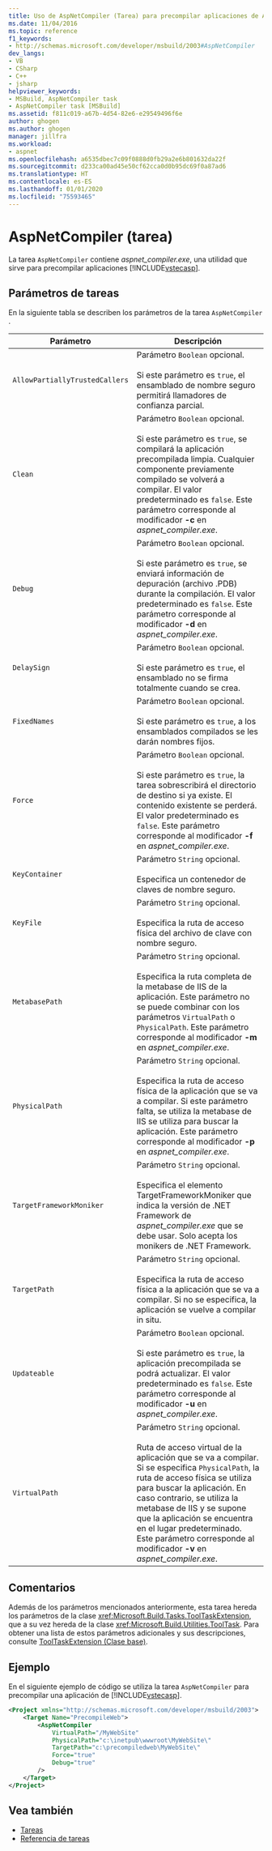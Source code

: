 ```yaml
---
title: Uso de AspNetCompiler (Tarea) para precompilar aplicaciones de ASP.NET | Microsoft Docs
ms.date: 11/04/2016
ms.topic: reference
f1_keywords:
- http://schemas.microsoft.com/developer/msbuild/2003#AspNetCompiler
dev_langs:
- VB
- CSharp
- C++
- jsharp
helpviewer_keywords:
- MSBuild, AspNetCompiler task
- AspNetCompiler task [MSBuild]
ms.assetid: f811c019-a67b-4d54-82e6-e29549496f6e
author: ghogen
ms.author: ghogen
manager: jillfra
ms.workload:
- aspnet
ms.openlocfilehash: a6535dbec7c09f0888d0fb29a2e6b801632da22f
ms.sourcegitcommit: d233ca00ad45e50cf62cca0d0b95dc69f0a87ad6
ms.translationtype: HT
ms.contentlocale: es-ES
ms.lasthandoff: 01/01/2020
ms.locfileid: "75593465"
---
```

# <a name="aspnetcompiler-task"></a>AspNetCompiler (tarea)
La tarea `AspNetCompiler` contiene *aspnet_compiler.exe*, una utilidad que sirve para precompilar aplicaciones [!INCLUDE[vstecasp](../code-quality/includes/vstecasp_md.md)].

## <a name="task-parameters"></a>Parámetros de tareas
En la siguiente tabla se describen los parámetros de la tarea `AspNetCompiler` .

|Parámetro|Descripción|
|---------------|-----------------|
|`AllowPartiallyTrustedCallers`|Parámetro `Boolean` opcional.<br /><br /> Si este parámetro es `true`, el ensamblado de nombre seguro permitirá llamadores de confianza parcial.|
|`Clean`|Parámetro `Boolean` opcional.<br /><br /> Si este parámetro es `true`, se compilará la aplicación precompilada limpia. Cualquier componente previamente compilado se volverá a compilar. El valor predeterminado es `false`. Este parámetro corresponde al modificador **-c** en *aspnet_compiler.exe*.|
|`Debug`|Parámetro `Boolean` opcional.<br /><br /> Si este parámetro es `true`, se enviará información de depuración (archivo .PDB) durante la compilación. El valor predeterminado es `false`. Este parámetro corresponde al modificador **-d** en *aspnet_compiler.exe*.|
|`DelaySign`|Parámetro `Boolean` opcional.<br /><br /> Si este parámetro es `true`, el ensamblado no se firma totalmente cuando se crea.|
|`FixedNames`|Parámetro `Boolean` opcional.<br /><br /> Si este parámetro es `true`, a los ensamblados compilados se les darán nombres fijos.|
|`Force`|Parámetro `Boolean` opcional.<br /><br /> Si este parámetro es `true`, la tarea sobrescribirá el directorio de destino si ya existe. El contenido existente se perderá. El valor predeterminado es `false`. Este parámetro corresponde al modificador **-f** en *aspnet_compiler.exe*.|
|`KeyContainer`|Parámetro `String` opcional.<br /><br /> Especifica un contenedor de claves de nombre seguro.|
|`KeyFile`|Parámetro `String` opcional.<br /><br /> Especifica la ruta de acceso física del archivo de clave con nombre seguro.|
|`MetabasePath`|Parámetro `String` opcional.<br /><br /> Especifica la ruta completa de la metabase de IIS de la aplicación. Este parámetro no se puede combinar con los parámetros `VirtualPath` o `PhysicalPath`. Este parámetro corresponde al modificador **-m** en *aspnet_compiler.exe*.|
|`PhysicalPath`|Parámetro `String` opcional.<br /><br /> Especifica la ruta de acceso física de la aplicación que se va a compilar. Si este parámetro falta, se utiliza la metabase de IIS se utiliza para buscar la aplicación. Este parámetro corresponde al modificador **-p** en *aspnet_compiler.exe*.|
|`TargetFrameworkMoniker`|Parámetro `String` opcional.<br /><br /> Especifica el elemento TargetFrameworkMoniker que indica la versión de .NET Framework de *aspnet_compiler.exe* que se debe usar. Solo acepta los monikers de .NET Framework.|
|`TargetPath`|Parámetro `String` opcional.<br /><br /> Especifica la ruta de acceso física a la aplicación que se va a compilar. Si no se especifica, la aplicación se vuelve a compilar in situ.|
|`Updateable`|Parámetro `Boolean` opcional.<br /><br /> Si este parámetro es `true`, la aplicación precompilada se podrá actualizar.  El valor predeterminado es `false`. Este parámetro corresponde al modificador **-u** en *aspnet_compiler.exe*.|
|`VirtualPath`|Parámetro `String` opcional.<br /><br /> Ruta de acceso virtual de la aplicación que se va a compilar. Si se especifica `PhysicalPath`, la ruta de acceso física se utiliza para buscar la aplicación. En caso contrario, se utiliza la metabase de IIS y se supone que la aplicación se encuentra en el lugar predeterminado. Este parámetro corresponde al modificador **-v** en *aspnet_compiler.exe*.|

## <a name="remarks"></a>Comentarios
Además de los parámetros mencionados anteriormente, esta tarea hereda los parámetros de la clase <xref:Microsoft.Build.Tasks.ToolTaskExtension>, que a su vez hereda de la clase <xref:Microsoft.Build.Utilities.ToolTask>. Para obtener una lista de estos parámetros adicionales y sus descripciones, consulte [ToolTaskExtension (Clase base)](../msbuild/tooltaskextension-base-class.md).

## <a name="example"></a>Ejemplo
En el siguiente ejemplo de código se utiliza la tarea `AspNetCompiler` para precompilar una aplicación de [!INCLUDE[vstecasp](../code-quality/includes/vstecasp_md.md)].

```xml
<Project xmlns="http://schemas.microsoft.com/developer/msbuild/2003">
    <Target Name="PrecompileWeb">
        <AspNetCompiler
            VirtualPath="/MyWebSite"
            PhysicalPath="c:\inetpub\wwwroot\MyWebSite\"
            TargetPath="c:\precompiledweb\MyWebSite\"
            Force="true"
            Debug="true"
        />
    </Target>
</Project>
```

## <a name="see-also"></a>Vea también
* [Tareas](../msbuild/msbuild-tasks.md)
* [Referencia de tareas](../msbuild/msbuild-task-reference.md)
